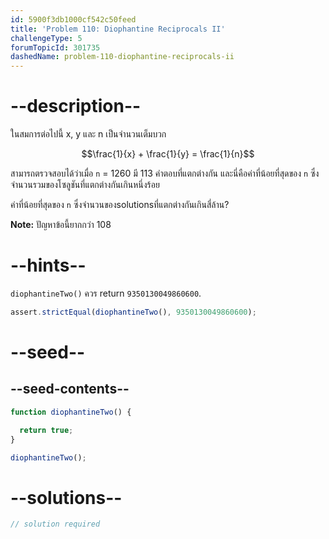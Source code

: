 ```yaml
---
id: 5900f3db1000cf542c50feed
title: 'Problem 110: Diophantine Reciprocals II'
challengeType: 5
forumTopicId: 301735
dashedName: problem-110-diophantine-reciprocals-ii
---
```


# --description--

ในสมการต่อไปนี้ x, y และ n เป็นจำนวนเต็มบวก

$$\frac{1}{x} + \frac{1}{y} = \frac{1}{n}$$

สามารถตรวจสอบได้ว่าเมื่อ `n` = 1260 มี 113 คำตอบที่แตกต่างกัน และนี่คือค่าที่น้อยที่สุดของ `n` ซึ่งจำนวนรวมของโซลูชันที่แตกต่างกันเกินหนึ่งร้อย

ค่าที่น้อยที่สุดของ `n` ซึ่งจำนวนของsolutionsที่แตกต่างกันเกินสี่ล้าน?

**Note:** ปัญหาข้อนี้ยากกว่า 108 

# --hints--

`diophantineTwo()` ควร return `9350130049860600`.

```js
assert.strictEqual(diophantineTwo(), 9350130049860600);
```

# --seed--

## --seed-contents--

```js
function diophantineTwo() {

  return true;
}

diophantineTwo();
```

# --solutions--

```js
// solution required
```
